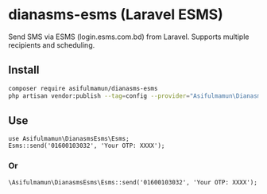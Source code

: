 # dianasms-esms (Laravel ESMS)

Send SMS via ESMS (login.esms.com.bd) from Laravel. Supports multiple recipients and scheduling.

## Install
```bash
composer require asifulmamun/dianasms-esms
php artisan vendor:publish --tag=config --provider="Asifulmamun\DianasmsEsms\EsmsServiceProvider"
```

## Use
```
use Asifulmamun\DianasmsEsms\Esms;
Esms::send('01600103032', 'Your OTP: XXXX');
```
### Or
`\Asifulmamun\DianasmsEsms\Esms::send('01600103032', 'Your OTP: XXXX');`
